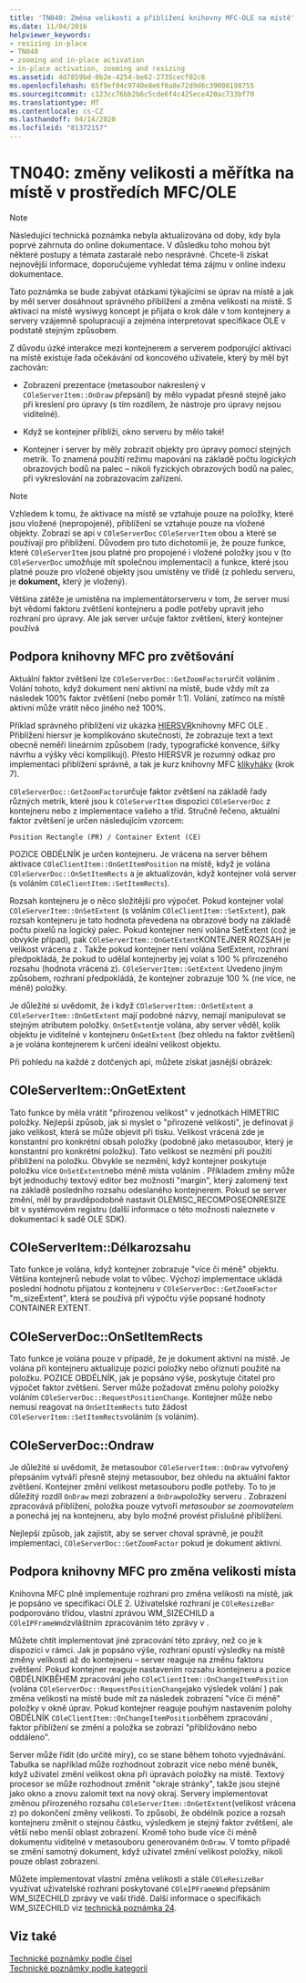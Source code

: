 ```yaml
---
title: 'TN040: Změna velikosti a přiblížení knihovny MFC-OLE na místě'
ms.date: 11/04/2016
helpviewer_keywords:
- resizing in-place
- TN040
- zooming and in-place activation
- in-place activation, zooming and resizing
ms.assetid: 4d7859bd-0b2e-4254-be62-2735cecf02c6
ms.openlocfilehash: 65f9ef04c9740e8e6f0a8e72d9d6c39008198755
ms.sourcegitcommit: c123cc76bb2b6c5cde6f4c425ece420ac733bf70
ms.translationtype: MT
ms.contentlocale: cs-CZ
ms.lasthandoff: 04/14/2020
ms.locfileid: "81372157"
---
```

# <a name="tn040-mfcole-in-place-resizing-and-zooming"></a>TN040: změny velikosti a měřítka na místě v prostředích MFC/OLE

> [!NOTE]
> Následující technická poznámka nebyla aktualizována od doby, kdy byla poprvé zahrnuta do online dokumentace. V důsledku toho mohou být některé postupy a témata zastaralé nebo nesprávné. Chcete-li získat nejnovější informace, doporučujeme vyhledat téma zájmu v online indexu dokumentace.

Tato poznámka se bude zabývat otázkami týkajícími se úprav na místě a jak by měl server dosáhnout správného přiblížení a změna velikosti na místě. S aktivací na místě wysiwyg koncept je přijata o krok dále v tom kontejnery a servery vzájemně spolupracují a zejména interpretovat specifikace OLE v podstatě stejným způsobem.

Z důvodu úzké interakce mezi kontejnerem a serverem podporující aktivaci na místě existuje řada očekávání od koncového uživatele, který by měl být zachován:

- Zobrazení prezentace (metasoubor nakreslený v `COleServerItem::OnDraw` přepsání) by mělo vypadat přesně stejně jako při kreslení pro úpravy (s tím rozdílem, že nástroje pro úpravy nejsou viditelné).

- Když se kontejner přiblíží, okno serveru by mělo také!

- Kontejner i server by měly zobrazit objekty pro úpravy pomocí stejných metrik. To znamená použití režimu mapování na základě počtu *logických* obrazových bodů na palec – nikoli fyzických obrazových bodů na palec, při vykreslování na zobrazovacím zařízení.

> [!NOTE]
> Vzhledem k tomu, že aktivace na místě se vztahuje pouze na položky, které jsou vložené (nepropojené), přiblížení se vztahuje pouze na vložené objekty. Zobrazí se api v `COleServerDoc` `COleServerItem` obou a které se používají pro přiblížení. Důvodem pro tuto dichotomii je, že pouze funkce, které `COleServerItem` jsou platné pro propojené i vložené položky jsou v (to `COleServerDoc` umožňuje mít společnou implementaci) a funkce, které jsou platné pouze pro vložené objekty jsou umístěny ve třídě (z pohledu serveru, je **dokument,** který je vložený).

Většina zátěže je umístěna na implementátorserveru v tom, že server musí být vědomi faktoru zvětšení kontejneru a podle potřeby upravit jeho rozhraní pro úpravy. Ale jak server určuje faktor zvětšení, který kontejner používá

## <a name="mfc-support-for-zooming"></a>Podpora knihovny MFC pro zvětšování

Aktuální faktor zvětšení lze `COleServerDoc::GetZoomFactor`určit voláním . Volání tohoto, když dokument není aktivní na místě, bude vždy mít za následek 100% faktor zvětšení (nebo poměr 1:1). Volání, zatímco na místě aktivní může vrátit něco jiného než 100%.

Příklad správného přiblížení viz ukázka [HIERSVR](../overview/visual-cpp-samples.md)knihovny MFC OLE . Přiblížení hiersvr je komplikováno skutečností, že zobrazuje text a text obecně neměří lineárním způsobem (rady, typografické konvence, šířky návrhu a výšky věci komplikují). Přesto HIERSVR je rozumný odkaz pro implementaci přiblížení správně, a tak je kurz knihovny MFC [klikyháky](../overview/visual-cpp-samples.md) (krok 7).

`COleServerDoc::GetZoomFactor`určuje faktor zvětšení na základě řady různých metrik, které jsou k `COleServerItem` dispozici `COleServerDoc` z kontejneru nebo z implementace vašeho a tříd. Stručně řečeno, aktuální faktor zvětšení je určen následujícím vzorcem:

```
Position Rectangle (PR) / Container Extent (CE)
```

POZICE OBDÉLNÍK je určen kontejneru. Je vrácena na server během aktivace `COleClientItem::OnGetItemPosition` na místě, když je volána `COleServerDoc::OnSetItemRects` a je aktualizován, když kontejner volá server (s voláním `COleClientItem::SetItemRects`).

Rozsah kontejneru je o něco složitější pro výpočet. Pokud kontejner volal `COleServerItem::OnSetExtent` (s voláním `COleClientItem::SetExtent`), pak rozsah kontejneru je tato hodnota převedena na obrazové body na základě počtu pixelů na logický palec. Pokud kontejner není volána SetExtent (což je obvykle případ), pak `COleServerItem::OnGetExtent`KONTEJNER ROZSAH je velikost vrácena z . Takže pokud kontejner není volána SetExtent, rozhraní předpokládá, že pokud to udělal kontejnerby jej volat s 100 % přirozeného rozsahu (hodnota vrácená z). `COleServerItem::GetExtent` Uvedeno jiným způsobem, rozhraní předpokládá, že kontejner zobrazuje 100 % (ne více, ne méně) položky.

Je důležité si uvědomit, že i když `COleServerItem::OnSetExtent` a `COleServerItem::OnGetExtent` mají podobné názvy, nemají manipulovat se stejným atributem položky. `OnSetExtent`je volána, aby server věděl, kolik objektu je viditelné v kontejneru `OnGetExtent` (bez ohledu na faktor zvětšení) a je volána kontejnerem k určení ideální velikost objektu.

Při pohledu na každé z dotčených api, můžete získat jasnější obrázek:

## <a name="coleserveritemongetextent"></a>COleServerItem::OnGetExtent

Tato funkce by měla vrátit "přirozenou velikost" v jednotkách HIMETRIC položky. Nejlepší způsob, jak si myslet o "přirozené velikosti", je definovat ji jako velikost, která se může objevit při tisku. Velikost vrácená zde je konstantní pro konkrétní obsah položky (podobně jako metasoubor, který je konstantní pro konkrétní položku). Tato velikost se nezmění při použití přiblížení na položku. Obvykle se nezmění, když kontejner poskytuje položku více `OnSetExtent`nebo méně místa voláním . Příkladem změny může být jednoduchý textový editor bez možnosti "margin", který zalomený text na základě posledního rozsahu odeslaného kontejnerem. Pokud se server změní, měl by pravděpodobně nastavit OLEMISC_RECOMPOSEONRESIZE bit v systémovém registru (další informace o této možnosti naleznete v dokumentaci k sadě OLE SDK).

## <a name="coleserveritemonsetextent"></a>COleServerItem::Délkarozsahu

Tato funkce je volána, když kontejner zobrazuje "více či méně" objektu. Většina kontejnerů nebude volat to vůbec. Výchozí implementace ukládá poslední hodnotu přijatou z kontejneru v `COleServerDoc::GetZoomFactor` "m_sizeExtent", která se používá při výpočtu výše popsané hodnoty CONTAINER EXTENT.

## <a name="coleserverdoconsetitemrects"></a>COleServerDoc::OnSetItemRects

Tato funkce je volána pouze v případě, že je dokument aktivní na místě. Je volána při kontejneru aktualizuje pozici položky nebo oříznutí použité na položku. POZICE OBDÉLNÍK, jak je popsáno výše, poskytuje čitatel pro výpočet faktor zvětšení. Server může požadovat změnu polohy položky voláním `COleServerDoc::RequestPositionChange`. Kontejner může nebo nemusí reagovat na `OnSetItemRects` tuto žádost `COleServerItem::SetItemRects`voláním (s voláním).

## <a name="coleserverdocondraw"></a>COleServerDoc::Ondraw

Je důležité si uvědomit, že metasoubor `COleServerItem::OnDraw` vytvořený přepsáním vytváří přesně stejný metasoubor, bez ohledu na aktuální faktor zvětšení. Kontejner změní velikost metasouboru podle potřeby. To to je důležitý rozdíl `OnDraw` mezi zobrazení a `OnDraw`položky serveru . Zobrazení zpracovává přiblížení, položka pouze vytvoří *metasoubor se zoomovatelem* a ponechá jej na kontejneru, aby bylo možné provést příslušné přiblížení.

Nejlepší způsob, jak zajistit, aby se server choval správně, je použít implementaci, `COleServerDoc::GetZoomFactor` pokud je dokument aktivní.

## <a name="mfc-support-for-in-place-resizing"></a>Podpora knihovny MFC pro změna velikosti místa

Knihovna MFC plně implementuje rozhraní pro změna velikosti na místě, jak je popsáno ve specifikaci OLE 2. Uživatelské rozhraní je `COleResizeBar` podporováno třídou, vlastní zprávou WM_SIZECHILD a `COleIPFrameWnd`zvláštním zpracováním této zprávy v .

Můžete chtít implementovat jiné zpracování této zprávy, než co je k dispozici v rámci. Jak je popsáno výše, rozhraní opustí výsledky na místě změny velikosti až do kontejneru – server reaguje na změnu faktoru zvětšení. Pokud kontejner reaguje nastavením rozsahu kontejneru a pozice OBDÉLNÍKBĚHEM zpracování jeho `COleClientItem::OnChangeItemPosition` (volána `COleServerDoc::RequestPositionChange`jako výsledek volání ) pak změna velikosti na místě bude mít za následek zobrazení "více či méně" položky v okně úprav. Pokud kontejner reaguje pouhým nastavením polohy OBDÉLNÍK `COleClientItem::OnChangeItemPosition`během zpracování , faktor přiblížení se změní a položka se zobrazí "přibližováno nebo oddáleno".

Server může řídit (do určité míry), co se stane během tohoto vyjednávání. Tabulka se například může rozhodnout zobrazit více nebo méně buněk, když uživatel změní velikost okna při úpravách položky na místě. Textový procesor se může rozhodnout změnit "okraje stránky", takže jsou stejné jako okno a znovu zalomit text na nový okraj. Servery implementovat změnou přirozeného rozsahu `COleServerItem::OnGetExtent`(velikost vrácena z) po dokončení změny velikosti. To způsobí, že obdélník pozice a rozsah kontejneru změnit o stejnou částku, výsledkem je stejný faktor zvětšení, ale větší nebo menší oblast zobrazení. Kromě toho bude více či méně dokumentu viditelné v metasouboru generovaném `OnDraw`. V tomto případě se změní samotný dokument, když uživatel změní velikost položky, nikoli pouze oblast zobrazení.

Můžete implementovat vlastní změna velikosti a stále `COleResizeBar` využívat uživatelské rozhraní poskytované `COleIPFrameWnd` přepsáním WM_SIZECHILD zprávy ve vaší třídě. Další informace o specifikách WM_SIZECHILD viz [technická poznámka 24](../mfc/tn024-mfc-defined-messages-and-resources.md).

## <a name="see-also"></a>Viz také

[Technické poznámky podle čísel](../mfc/technical-notes-by-number.md)<br/>
[Technické poznámky podle kategorií](../mfc/technical-notes-by-category.md)
